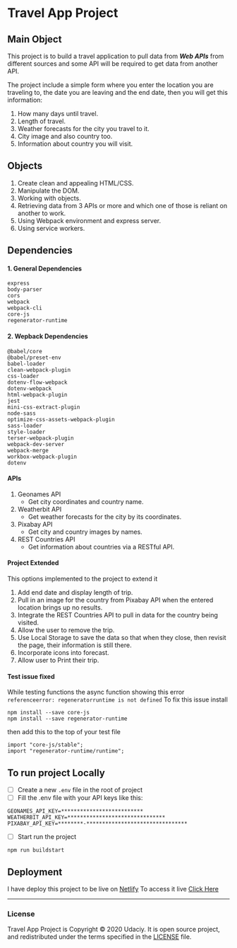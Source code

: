 # Travel App Project

## Main Object

This project is to build a travel application to pull data from **_Web APIs_** from different sources and some API will be required to get data from another API.

The project include a simple form where you enter the location you are traveling to, the date you are leaving and the end date, then you will get this information:

1. How many days until travel.
2. Length of travel.
3. Weather forecasts for the city you travel to it.
4. City image and also country too.
5. Information about country you will visit.

## Objects

1. Create clean and appealing HTML/CSS.
2. Manipulate the DOM.
3. Working with objects.
4. Retrieving data from 3 APIs or more and which one of those is reliant on another to work.
5. Using Webpack environment and express server.
6. Using service workers.

## Dependencies

#### 1. General Dependencies

```
express
body-parser
cors
webpack
webpack-cli
core-js
regenerator-runtime
```

#### 2. Wepback Dependencies

```
@babel/core
@babel/preset-env
babel-loader
clean-webpack-plugin
css-loader
dotenv-flow-webpack
dotenv-webpack
html-webpack-plugin
jest
mini-css-extract-plugin
node-sass
optimize-css-assets-webpack-plugin
sass-loader
style-loader
terser-webpack-plugin
webpack-dev-server
webpack-merge
workbox-webpack-plugin
dotenv
```

#### APIs

1. Geonames API
   - Get city coordinates and country name.
2. Weatherbit API
   - Get weather forecasts for the city by its coordinates.
3. Pixabay API
   - Get city and country images by names.
4. REST Countries API
   - Get information about countries via a RESTful API.

#### Project Extended

This options implemented to the project to extend it

1. Add end date and display length of trip.
2. Pull in an image for the country from Pixabay API when the entered location brings up no results.
3. Integrate the REST Countries API to pull in data for the country being visited.
4. Allow the user to remove the trip.
5. Use Local Storage to save the data so that when they close, then revisit the page, their information is still there.
6. Incorporate icons into forecast.
7. Allow user to Print their trip.

#### Test issue fixed

While testing functions the async function showing this error
`referenceerror: regeneratorruntime is not defined`
To fix this issue install

```
npm install --save core-js
npm install --save regenerator-runtime
```

then add this to the top of your test file

```
import "core-js/stable";
import "regenerator-runtime/runtime";
```
## To run project Locally
- [ ] Create a new ```.env``` file in the root of project
- [ ] Fill the .env file with your API keys like this:
```
GEONAMES_API_KEY=**************************
WEATHERBIT_API_KEY=*******************************
PIXABAY_API_KEY=********-********************************
```
- [ ] Start run the project
```
npm run buildstart
```
## Deployment
I have deploy this project to be live on [Netlify](https://www.netlify.com/)
To access it live [Click Here](https://travel-app-mohamed-omar.netlify.app/)

---

### License

Travel App Project is Copyright © 2020 Udaciy.
It is open source project, and redistributed under the terms specified in the
[LICENSE] file.

[license]: https://github.com/mero2online/Project_5_-_Travel_App/blob/master/LICENSE
